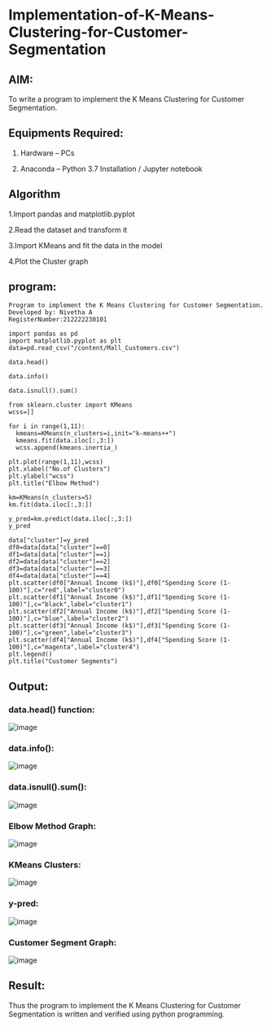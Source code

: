 # Implementation-of-K-Means-Clustering-for-Customer-Segmentation

## AIM:

To write a program to implement the K Means Clustering for Customer Segmentation.

## Equipments Required:

1. Hardware – PCs
   
2. Anaconda – Python 3.7 Installation / Jupyter notebook

## Algorithm

1.Import pandas and matplotlib.pyplot

2.Read the dataset and transform it

3.Import KMeans and fit the data in the model

4.Plot the Cluster graph 

## program:
```
Program to implement the K Means Clustering for Customer Segmentation.
Developed by: Nivetha A
RegisterNumber:212222230101

import pandas as pd
import matplotlib.pyplot as plt
data=pd.read_csv("/content/Mall_Customers.csv")

data.head()

data.info()

data.isnull().sum()

from sklearn.cluster import KMeans
wcss=[]

for i in range(1,11):
  kmeans=KMeans(n_clusters=i,init="k-means++")
  kmeans.fit(data.iloc[:,3:])
  wcss.append(kmeans.inertia_)

plt.plot(range(1,11),wcss)
plt.xlabel("No.of Clusters")
plt.ylabel("wcss")
plt.title("Elbow Method")

km=KMeans(n_clusters=5)
km.fit(data.iloc[:,3:])

y_pred=km.predict(data.iloc[:,3:])
y_pred

data["cluster"]=y_pred
df0=data[data["cluster"]==0]
df1=data[data["cluster"]==1]
df2=data[data["cluster"]==2]
df3=data[data["cluster"]==3]
df4=data[data["cluster"]==4]
plt.scatter(df0["Annual Income (k$)"],df0["Spending Score (1-100)"],c="red",label="cluster0")
plt.scatter(df1["Annual Income (k$)"],df1["Spending Score (1-100)"],c="black",label="cluster1")
plt.scatter(df2["Annual Income (k$)"],df2["Spending Score (1-100)"],c="blue",label="cluster2")
plt.scatter(df3["Annual Income (k$)"],df3["Spending Score (1-100)"],c="green",label="cluster3")
plt.scatter(df4["Annual Income (k$)"],df4["Spending Score (1-100)"],c="magenta",label="cluster4")
plt.legend()
plt.title("Customer Segments")

```
## Output:

### data.head() function:

![image](https://github.com/nivetharajaa/Implementation-of-K-Means-Clustering-for-Customer-Segmentation/assets/120543388/313733bf-2230-4c10-b189-e8702d134ef8)

### data.info():

![image](https://github.com/nivetharajaa/Implementation-of-K-Means-Clustering-for-Customer-Segmentation/assets/120543388/7ee70b41-d098-4ef7-adea-1c57b206aeb7)

### data.isnull().sum():

![image](https://github.com/nivetharajaa/Implementation-of-K-Means-Clustering-for-Customer-Segmentation/assets/120543388/5658d66d-bd9d-4b94-a2c1-4f9be59bf890)

### Elbow Method Graph:

![image](https://github.com/nivetharajaa/Implementation-of-K-Means-Clustering-for-Customer-Segmentation/assets/120543388/abdc556b-bc55-4fcf-bc86-02b90f07ce44)


### KMeans Clusters:

![image](https://github.com/nivetharajaa/Implementation-of-K-Means-Clustering-for-Customer-Segmentation/assets/120543388/04c1170c-40b3-4f05-9c1f-4390a2f8fc42)

### y-pred:

![image](https://github.com/nivetharajaa/Implementation-of-K-Means-Clustering-for-Customer-Segmentation/assets/120543388/da14c5d4-2845-4d2f-a279-20e34764765f)

### Customer Segment Graph:

![image](https://github.com/nivetharajaa/Implementation-of-K-Means-Clustering-for-Customer-Segmentation/assets/120543388/e6816aa6-88fe-45e1-aaff-e75e5afa4d32)

## Result:
Thus the program to implement the K Means Clustering for Customer Segmentation is written and verified using python programming.
